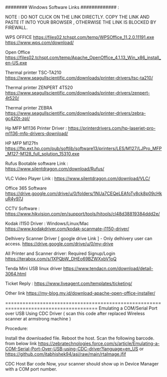 ######## Windows Software Links ############# :

NOTE : DO NOT CLICK ON THE LINK DIRECTLY. COPY THE LINK AND PASTE IT INTO YOUR BROWSER , OTHERWISE THE LINK IS BLOCKED BY FIREWALL. 

WPS OFFICE https://files02.tchspt.com/temp/WPSOffice_11.2.0.11191.exe https://www.wps.com/download/

Open Office https://files02.tchspt.com/temp/Apache_OpenOffice_4.1.13_Win_x86_install_en-US.exe

Thermal printer TSC-TA210 https://www.seagullscientific.com/downloads/printer-drivers/tsc-ta210/

Thermal printer ZENPERT 4T520 https://www.seagullscientific.com/downloads/printer-drivers/zenpert-4t520/

Thermal printer ZEBRA https://www.seagullscientific.com/downloads/printer-drivers/zebra-gc420t-zpl/

Hp MFP M1136 Printer Driver : https://printerdrivers.com/hp-laserjet-pro-m1136-mfp-drivers-download/

HP MFP M127fn https://ftp.ext.hp.com/pub/softlib/software13/printers/LES/M127/LJPro_MFP_M127-M128_full_solution_15310.exe

Rufus Bootable software Link : https://www.silentdragon.com/download/Rufus/

VLC Video Player Link : https://www.silentdragon.com/download/VLC/

Office 365 Software https://drive.google.com/drive/u/0/folders/1NUa7CEQeLEAfoTy8ck8p09cHkuR4y97J

CCTV Software : https://www.hikvision.com/en/support/tools/hitools/cl48d38819384ddd2e/

Kodak i1150 Driver : Windows/Linux/Mac https://www.kodakdriver.com/kodak-scanmate-i1150-driver/

Delhivery Scanner Driver [ google drive Link ] - Only delhivery user can access. https://drive.google.com/drive/u/0/my-drive

All Printer and Scanner driver: Required Signup/Login https://terabox.com/s/1XPQbW_DHEo69BZWXxbV1oQ

Tenda Mini USB linux driver https://www.tendacn.com/download/detail-3064.html

Ticket Reply : https://www.liveagent.com/templates/ticketing/

Other link https://my-blog.my.id/download-apache-open-office-installer/

====================================================================================== Emulating a COM/Serial Port over USB Using CDC Driver ( scan this code after replaced Wireless scanner at armstrong machine )

Procedure:

Install the downloaded file. Reboot the host. Scan the following barcode. from below link https://zebratechnologies.force.com/s/article/Emulating-a-COM-Serial-Port-Over-USB-using-CDC-driver?language=en_US or https://github.com/itabhishek94/asi/raw/main/rtaImage.jfif

  CDC Host Bar code
Now, your scanner should show up in Device Manager with a COM port number.

